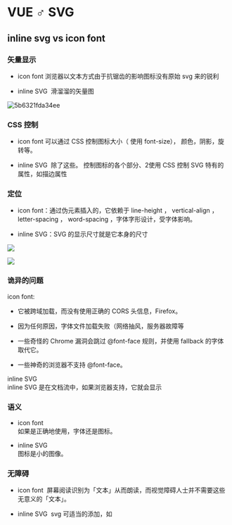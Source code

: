 # VUE ♂ SVG

## inline svg vs icon font

### 矢量显示

- icon font 浏览器以文本方式由于抗锯齿的影响图标没有原始 svg 来的锐利

- inline SVG  滑溜溜的矢量图

![5b6321fda34ee](https://i.loli.net/2018/08/02/5b6321fda34ee.jpg)




### CSS 控制

- icon font 可以通过 CSS 控制图标大小（ 使用 font-size）， 颜色，阴影，旋转等。

- inline SVG  除了这些。 控制图标的各个部分、2使用 CSS 控制 SVG 特有的属性，如描边属性



### 定位

- icon font：通过伪元素插入的，它依赖于 line-height ， vertical-align ，letter-spacing ， word-spacing ，字体字形设计，受字体影响。

- inline SVG：SVG 的显示尺寸就是它本身的尺寸

![](https://pic3.zhimg.com/80/43b1103cf12e45fe3e2c161698ec4b8c_hd.jpg)



![](https://pic2.zhimg.com/80/bf4526ea8bdc780a5293cd202344dc88_hd.jpg)



### 诡异的问题

icon font: 

- 它被跨域加载，而没有使用正确的 CORS 头信息，Firefox。

- 因为任何原因，字体文件加载失败（网络抽风，服务器故障等

- 一些奇怪的 Chrome 漏洞会跳过 @font-face 规则，并使用 fallback 的字体取代它。

- 一些神奇的浏览器不支持 @font-face。



inline SVG  
inline SVG 是在文档流中，如果浏览器支持，它就会显示



### 语义

- icon font  
如果是正确地使用，字体还是图标。

- inline SVG  
图标是小的图像。





### 无障碍

- icon font  屏幕阅读识别为「文本」从而朗读，而视觉障碍人士并不需要这些无意义的「文本」。

- inline SVG  svg 可适当的添加，如 <title>  
、<desc>和 aria-labelledby 可以很好地透过浏览器传达信息。



### 浏览器兼容性

- icon font  
很广泛。即使是 IE 6。

- inline SVG  
还不错，问题出在 IE 8 和 Android 2.3-。可以使用 fallback 规则，但不完美。



## VUE ICON



## [vue-awesome](https://github.com/Justineo/vue-awesome) 实现

![5b632884c46b5](https://i.loli.net/2018/08/02/5b632884c46b5.png)





- N 个同样的图标就会生成 N 份同样的 inline svg

- 依赖 [Font Awesome](https://fontawesome.com/)  中的图标

- 使用不方便（import 导入，按需导）

- 自定义图标不方便





## 页面中使用 SVG 的方式

- Img/object 标签直接使用，使用时单独请求。项目中图标过多的化会带来过多的 http 请求

- svg sprite 类似于 css sprite，通过 `background-position`等属性控制其显示的位置，可控性差，无法方便的通过 css 进行控制样式

- Data URIs css 中直接使用 base64 编码后的 svg，但可控性差，无法使用 css 进行样式定制，可能会存在潜在的效率问题

- Inline svg 复用性差，效率低

  





## SVG SYMBOLS SPRITE



### `<symbol>` && `<use>`



`<symbol>` 元素用来对元素进行分组,它不会被直接显示，大概相当于定义一个模板，然后使用 `<use>` 元素引用并进行渲染。


假设有个 SVG 文件: `icon.svg`

```xml
<svg xmlns="http://www.w3.org/2000/svg" xmlns:xlink="http://www.w3.org/1999/xlink"> 
  <symbol viewBox="0 0 24 24" id="heart"> 
    <path fill="#E86C60" d="M17,0c-1.9,0-3.7,0.8-5,2.1C10.7,0.8,8.9,0,7,0C3.1,0,0,3.1,0,7c0,6.4,10.9,15.4,11.4,15.8 c0.2,0.2,0.4,0.2,0.6,0.2s0.4-0.1,0.6-0.2C13.1,22.4,24,13.4,24,7C24,3.1,20.9,0,17,0z"></path> 
  </symbol> 
  <symbol viewBox="0 0 32 32" id="arrow">
    <path fill="#0f0f0f" d="M16,0C7.2,0,0,7.2,0,16s7.2,16,16,16s16-7.2,16-16S24.8,0,16,0z M22.8,13.6l-6,8C16.6,21.9,16.3,22,16,22 s-0.6-0.1-0.8-0.4l-6-8c-0.2-0.3-0.3-0.7-0.1-1S9.6,12,10,12h12c0.4,0,0.7,0.2,0.9,0.6S23,13.3,22.8,13.6z">
    </path>
  </symbol>
</svg>
```

页面使用：

```xml
<svg>
  <use xlink:href="./icon.svg#heart"/>
</svg>
```
在IE中通过<use>引用外部SVG文件的方法是不可行的，IE9以上也不支持，Edge 才支持。

正确的使用姿势应该是内联使用：

```xml
<body>
  <svg style="display: none;"> 
    <symbol viewBox="0 0 24 24" id="heart">
      <path fill="#E86C60" d="M17,0c-1.9,0-3.7,0.8-5,2.1C10.7,0.8,8.9,0,7,0C3.1,0,0,3.1,0,7c0,6.4,10.9,15.4,11.4,15.8 c0.2,0.2,0.4,0.2,0.6,0.2s0.4-0.1,0.6-0.2C13.1,22.4,24,13.4,24,7C24,3.1,20.9,0,17,0z">
      </path>
    </symbol>
  </svg>
  <svg>
    <use xlink:href="#heart"/>
  </svg>
</body>
```

## Vue + SVG SYMBOLS SPRITE = VUE ICON

webpack 集成 svg-sprite，使用 svg-sprite 制作 svg symbols sprite

```javascript
{
  test: /\.svg$/,
  include: [resolve('src/assets/icons')],
  use: [
    {
      loader: 'svg-sprite-loader',
      options: {
        symbolId: 'icon-[name]'
      }
    }
  ]
}
```

注意避免 icons 下的 svg 文件被 url-loader 处理。

```javascript
{
    test: /\.(png|jpe?g|gif|svg)(\?.*)?$/,
    loader: 'url-loader',
    exclude: [resolve('src/assets/icons')], // 默认不处理该文件夹的命中的文件
    options: {
        limit: 10000,
        name: utils.assetsPath('img/[name].[hash:7].[ext]')
    }
}
```

封装使用时的 svg component:


```html
<template>
  <svg :class="svgClass" aria-hidden="true">
    <use :xlink:href="iconName"></use>
  </svg>
</template>
```

```javascript
const requireAll = requireContext => requireContext.keys().map(requireContext);
const req = require.context('@/assets/icons', false, /\.svg$/);
requireAll(req);

export default {
  name: 'svg-icon',
  props: {
    iconClass: {
      type: String,
      required: true,
    },
    className: {
      type: String,
    },
  },
  computed: {
    iconName() {
      return `#icon-${this.iconClass}`;
    },
    svgClass() {
      if (this.className) {
        return `svg-icon ${this.className}`;
      }
      return 'svg-icon';
    },
  },
};
```


使用 svgo 对 svg 文件进行精简：

```javascript
const svgoConfig = require('../config/svgo-config.json');

{
    test: /\.svg$/,
    include: [resolve('src/assets/icons')],
    use: [
      {
        loader: 'svg-sprite-loader',
        options: {
          symbolId: 'icon-[name]'
        }
      },
      {
        loader: 'svgo-loader',
        options: svgoConfig,
      }
    ]
},
```

## 使用 iconfont

```html
<script src="//at.alicdn.com/t/font_775504_9ioygazhi8o.js"></script>
```

```html
<template>
  <svg class="common-icon" aria-hidden="true">
    <use :xlink:href="'#icon-' + name"></use>
  </svg>
</template>

<script>
export default {
  props: ['name']
}
</script>

<style>
.common-icon {
  overflow: hidden;
  width: 1em;
  height: 1em;
  vertical-align: -0.15em;

  fill: currentColor;
}
</style>
```

更新维护方便！

END


参考文章：

- [使用SVG symbols建立图标系统](https://www.w3cplus.com/svg/how-to-create-an-icon-system-using-svg-symbols.html)
- [基于svg-sprite的svg icon方案实践](http://tech.lede.com/2018/03/28/fe/svg-icon/)
- [Inline SVG vs Icon Fonts](https://css-tricks.com/icon-fonts-vs-svg/)
